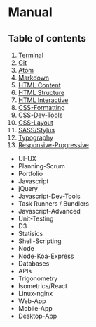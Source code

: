 # Manual

## Table of contents

1.  [Terminal](https://github.com/RachelFrank/Manual/tree/master/Terminal)
2.  [Git](https://github.com/RachelFrank/Manual/tree/master/Git)
3.  [Atom](https://github.com/RachelFrank/Manual/tree/master/Atom)
4.  [Markdown](https://github.com/RachelFrank/Manual/tree/master/Markdown)
5.  [HTML Content](https://github.com/RachelFrank/Manual/tree/master/HTML-Content)
6.  [HTML Structure](https://github.com/RachelFrank/Manual/tree/master/HTML-Structure)
7.  [HTML Interactive](https://github.com/RachelFrank/Manual/tree/master/HTML-Interactive)
8.  [CSS-Formatting](https://github.com/RachelFrank/Manual/tree/master/CSS-Formatting)
9.  [CSS-Dev-Tools](https://github.com/RachelFrank/Manual/tree/master/CSS-Dev-Tools)
10. [CSS-Layout](https://github.com/RachelFrank/Manual/tree/master/CSS-Layout)
11. [SASS/Stylus](https://github.com/RachelFrank/Manual/tree/master/SASS)
12. [Typography](https://github.com/RachelFrank/Manual/tree/master/Typography)
13. [Responsive-Progressive](https://github.com/RachelFrank/Manual/tree/master/Responsive-Progressive)
*   UI-UX
*   Planning-Scrum
*   Portfolio
*   Javascript
*   jQuery
*   Javascript-Dev-Tools
*   Task Runners / Bundlers
*   Javascript-Advanced
*   Unit-Testing
*   D3
*   Statisics
*   Shell-Scripting
*   Node
*   Node-Koa-Express
*   Databases
*   APIs
*   Trigonometry
*   Isometrics/React
*   Linux-nginx
*   Web-App
*   Mobile-App
*   Desktop-App
